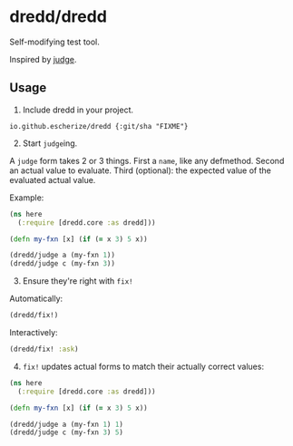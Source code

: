 # dredd/dredd

Self-modifying test tool. 

Inspired by [judge](https://github.com/ianthehenry/judge).

## Usage

1. Include dredd in your project.

`io.github.escherize/dredd {:git/sha "FIXME"}`

2. Start `judge`ing.

A `judge` form takes 2 or 3 things. 
First a `name`, like any defmethod. 
Second an actual value to evaluate.
Third (optional): the expected value of the evaluated actual value.

Example:
``` clojure
(ns here
  (:require [dredd.core :as dredd]))

(defn my-fxn [x] (if (= x 3) 5 x))

(dredd/judge a (my-fxn 1))
(dredd/judge c (my-fxn 3))
```


3. Ensure they're right with `fix!`

Automatically:

``` clojure
(dredd/fix!)
```

Interactively:

``` clojure
(dredd/fix! :ask)
```

4. `fix!` updates actual forms to match their actually correct values:

``` clojure
(ns here
  (:require [dredd.core :as dredd]))

(defn my-fxn [x] (if (= x 3) 5 x))

(dredd/judge a (my-fxn 1) 1)
(dredd/judge c (my-fxn 3) 5)
```
